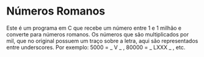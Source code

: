# Números Romanos
Este é um programa em C que recebe um número entre 1 e 1 milhão e converte para números romanos.
Os números que são multiplicados por mil, que no original possuem um traço sobre a letra, aqui são representados entre underscores.
Por exemplo: 5000 = _ V _ , 80000 = _ LXXX _ , etc.
